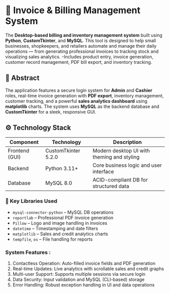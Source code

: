 # 🧾 Invoice & Billing Management System

The **Desktop-based billing and inventory management system** built using **Python**, **CustomTkinter**, and **MySQL**. This tool is designed to help small businesses, shopkeepers, and retailers automate and manage their daily operations — from generating professional invoices to tracking stock and visualizing sales analytics.
-Includes product entry, invoice generation, customer record management, PDF bill export, and inventory tracking. 

## 🧠 Abstract

The application features a secure login system for **Admin** and **Cashier** roles, real-time invoice generation with **PDF export**, inventory management, customer tracking, and a powerful **sales analytics dashboard** using **matplotlib** charts. The system uses **MySQL** as the backend database and **CustomTkinter** for a sleek, responsive GUI.

## ⚙️ Technology Stack

| Component      | Technology             | Description                                |
|----------------|------------------------|--------------------------------------------|
| Frontend (GUI) | CustomTkinter 5.2.0    | Modern desktop UI with theming and styling |
| Backend        | Python 3.11+           | Core business logic and user interface     |
| Database       | MySQL 8.0              | ACID-compliant DB for structured data      |

### 🔧 Key Libraries Used

- `mysql-connector-python` – MySQL DB operations
- `reportlab` – Professional PDF invoice generation
- `Pillow` – Logo and image handling in invoices
- `datetime` – Timestamping and date filters
- `matplotlib` – Sales and credit analytics charts
- `tempfile`, `os` – File handling for reports

###  System Features :

1. Contactless Operation: Auto-filled invoice fields and PDF generation 
2. Real-time Updates: Live analytics with scrollable sales and credit graphs 
3. Multi-user Support: Supports multiple sessions via secure login 
4. Data Security: Input validation and MySQL (CLI-based) storage 
5. Error Handling: Robust exception handling in UI and data operations

